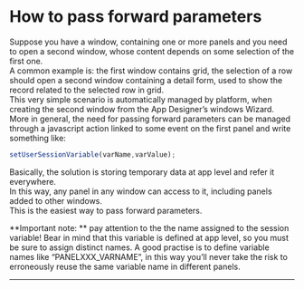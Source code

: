 # How to pass forward parameters

Suppose you have a window, containing one or more panels and you need to open a second window, whose content depends on some selection of the first one.  
A common example is: the first window contains grid, the selection of a row should open a second window containing a detail form, used to show the record related to the selected row in grid.  
This very simple scenario is automatically managed by platform, when creating the second window from the App Designer’s windows Wizard.  
More in general, the need for passing forward parameters can be managed through a javascript action linked to some event on the first panel and write something like:

```js
setUserSessionVariable(varName,varValue);
```

Basically, the solution is storing temporary data at app level and refer it everywhere.  
In this way, any panel in any window can access to it, including panels added to other windows.  
This is the easiest way to pass forward parameters.

**Important note: ** pay attention to the the name assigned to the session variable! Bear in mind that this variable is defined at app level, so you must be sure to assign distinct names. A good practise is to define variable names like “PANELXXX\_VARNAME”, in this way you’ll never take the risk to erroneously reuse the same variable name in different panels.

---



